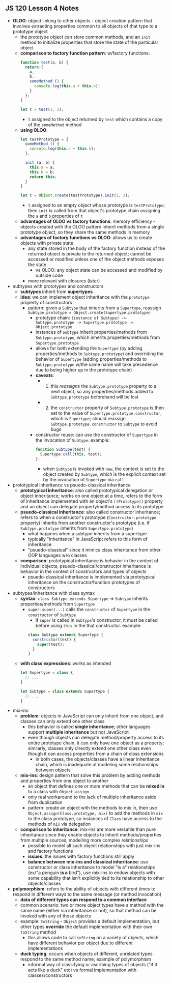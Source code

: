 ## JS 120 Lesson 4 Notes ##

- **OLOO**: object linking to other objects - object creation pattern that involves extracting properties common to all objects of that type to a prototype object
    - the prototype object can store common methods, and an `init` method to initialize properties that store the state of the particular object
    - **comparison to factory function pattern**: w/factory functions:
        ```javascript
        function test(a, b) {
          return {
            a,
            b,
            someMethod () {
              console.log(this.a + this.b);
            }
          };
        }

        let t = test(1, 2);
        ```
        - `t` assigned to the object returned by `test` which contains a copy of the `someMethod` method
    - **using OLOO**:
        ```javascript
        let testPrototype = {
          someMethod () {
            console.log(this.a + this.b);
          },

          init (a, b) {
            this.a = a;
            this.b = b;
            return this;
          }
        }

        let t = Object.create(testPrototype).init(1, 2);
        ```
        - `t` assigned to an empty object whose prototype is `testPrototype`; then `init` is called from that object's prototype chain assigning the `a` and `b` properties of `t`
    - **advantages of OLOO vs factory functions**: memory efficiency - objects created with the OLOO pattern inherit methods from a single prototype object, so they share the same methods in memory
    - **advantages of factory functions vs OLOO**: allows us to create objects with private state
        - any state stored in the body of the factory function instead of the returned object is private to the returned object; cannot be accessed or modified unless one of the object methods exposes the state
            - vs OLOO: any object state can be accessed and modified by outside code
        - more relevant with closures (later)
- subtypes with prototypes and constructors
    - **subtypes** inherit from **supertypes**
    - **idea**: we can implement object inheritance with the `prototype` property of constructors
        - pattern: given a `Subtype` that inherits from a `Supertype`, reassign `Subtype.prototype = Object.create(Supertype.prototype)`
            - prototype chain: `(instance of Subtype) -> Subtype.prototype -> Supertype.prototype -> Object.prototype`
            - instances of `Subtype` inherit properties/methods from `Subtype.prototype`, which inherits properties/methods from `Supertype.prototype`
            - allows for both extending the `Supertype` (by adding properties/methods to `Subtype.prototype`) and overriding the behavior of `Supertype` (adding properties/methods to `Subtype.prototype` w/the same name will take precedence due to being higher up in the prototype chain)
            - **caveats**: 
              - 1) this *reassigns* the `Subtype.prototype` property to a next object, so any properties/methods added to `Subtype.prototype` beforehand will be lost
              - 2) the `constructor` property of `Subtype.prototype` is then set to the value of `Supertype.prototype.constructor`, which is `Supertype`; should reassign `Subtype.prototype.constructor` to `Subtype` to avoid bugs
            - constructor reuse: can use the constructor of `Supertype` in the invocation of `Subtype`. example:
                ```javascript
                function Subtype(test) {
                  Supertype.call(this, test);
                };
                ```
                - when `Subtype` is invoked with `new`, the context is set to the object created by `Subtype`, which is the explicit context set by the invocation of `Supertype` via `call`
- prototypical inheritance vs psuedo-classical inheritance
    - **prototypical inheritance**: also called prototypical delegation or object inheritance; works on one object at a time, refers to the form of inheritance implemented with an object's `[[Prototype]]` property and an object can delegate property/method access to its prototype
    - **psuedo-classical inheritance**: also called constructor inheritance; refers to when a constructor's prototype (`Constructor.prototype` property) inherits from another constructor's prototype (i.e. if `Subtype.prototype` inherits from `Supertype.prototype`)
        - what happens when a subtype inherits from a supertype
        - typically "inheritance" in JavaScript refers to this form of inheritance
        - "psuedo-classical" since it mimics class inheritance from other OOP languages w/o classes
    - **comparison**: prototypical inheritance is behavior in the context of individual objects, psuedo-classical/constructor inheritance is behavior in the context of constructors and types of objects
        - psuedo-classical inheritance is implemented via prototypical inheritance on the constructor/function prototypes of constructors
- subtypes/inheritance with class syntax
    - **syntax**: `class Subtype extends Supertype` => `Subtype` inherits properties/methods from `Supertype`
        - `super`: `super(...)` calls the `constructor` of `Supertype` in the `constructor` of `Subtype`
            - if `super` is called in `Subtype`'s constructor, it must be called before using `this` in the that constructor. example:
            ```javascript
            class Subtype extends Supertype {
              constructor(test) {
                super(test);
              }
            }
            ```
    - **with class expressions**: works as intended
        ```javascript
        let Supertype = class {
          // ...
        }

        let Subtype = class extends Supertype {
          // ...
        }
        ```
- mix-ins
    - **problem**: objects in JavaScript can only inherit from one object, and classes can only extend one other class
        - this behavior is called **single inheritance**; other languages support **multiple inheritance** but not JavaScript
        - even though objects can delegate method/property access to its entire prototype chain, it can only have one object as a property; similarly, classes only directly extend one other class even though it can access properties from a chain of class extensions
            - in both cases, the objects/classes have a linear inheritance chain, which is inadequate at modeling some relationships between objects
    - **mix-ins**: design pattern that solve this problem by adding methods and properties from one object to another
        - an object that defines one or more methods that can be **mixed in** to a class with `Object.assign`
        - only real workaround to the lack of multiple inheritance aside from duplication
        - pattern: create an object with the methods to mix in, then use `Object.assign(Class.prototype, mix)` to add the methods in `mix` to the class prototype, so instances of `Class` have access to the methods of `mix` via delegation
    - **comparison to inheritance**: mix-ins are more versatile than pure inheritance since they enable objects to inherit methods/properties from multiple sources, modelling more complex relationships
        - possible to model all such object relationships with just mix-ins and factory functions
        - **issues**: the issues with factory functions still apply
        - **balance between mix-ins and classical inheritance**: use constructor or class inheritance to model "is a" relationships (ex/"a penguin **is a** bird"), use mix-ins to endow objects with some capability that isn't explicitly tied to its relationship to other objects/classes
- **polymorphism**: refers to the ability of objects with different times to respond in different ways to the same message (or method invocation)
    - **data of different types can respond to a common interface**
    - common scenario: two or more object types have a method with the same name (either via inheritance or not), so that method can be invoked with any of those objects
    - example: `toString` - `Object` provides a default implementation, but other types **override** the default implementation with their own `toString` method
        - this allows code to call `toString` on a variety of objects, which have different behavior per object due to different implementations
    - **duck typing**: occurs when objects of different, unrelated types respond to the same method name; example of polymorphism
        - informal way of classifying or ascribing types of objects ("if it acts like a duck" etc) vs formal implementation with classes/constructors